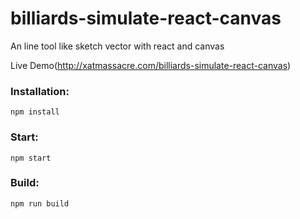 # billiards-simulate-react-canvas
An line tool like sketch vector with react and canvas

Live Demo(http://xatmassacre.com/billiards-simulate-react-canvas)

### Installation:

`npm install`

### Start:

`npm start`

### Build:

`npm run build`
